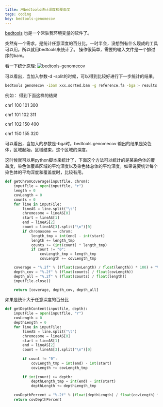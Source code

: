```yaml
---
title: 用bedtools统计深度和覆盖度
tags: coding
key: bedtools-genomecov
---
```


[bedtools](https://bedtools.readthedocs.io/en/latest/) 也是一个常驻我环境变量的软件了。

突然有一个需求，是统计任意深度的百分比，一时半会，没想到有什么现成的工具可以用，所以就用bedtools来统计了。
操作很简单，需要的输入文件是一个排过序的bam。

看一下统计原理:
![bedtools-genomecov](https://bedtools.readthedocs.io/en/latest/_images/genomecov-glyph.png)

可以看出，当加入参数-d -split的时候，可以得到比较好进行下一步统计的结果。

```bash
bedtools genomecov -ibam xxx.sorted.bam -g reference.fa -bga > results.txt
```
例如：
得到下面这样的结果

chr1	100	101	300

chr1	101	102	311

chr1	102	150	400

chr1	150	155	320


可以看出，当加入的参数是-bga时，bedtools genomecov 输出的结果是染色体，区域起始，区域结束，这个区域的深度。



这时候就可以用python脚本来统计了，下面这个方法可以统计的是某染色体的覆盖度，染色体覆盖区域的平均深度以及染色体总体的平均深度。如果说要统计每个染色体的平均深度和覆盖度时，比较有用。
```python
def getChromCoverage(inputfile, chrom):
	inputFile = open(inputfile, "r")
	length = 0
	covLength = 0
	counts = 0
	for line in inputFile:
		lineAS = line.split("\t")
		chromosome = lineAS[0]
		start = lineAS[1]
		end = lineAS[2]
		count = lineAS[3].split("\n")[0]
		if chromosome == chrom:
			length_tmp = int(end) - int(start)
			length += length_tmp
			counts += (int(count) * length_tmp)
			if count != "0":
				covLength_tmp = length_tmp
				covLength += covLength_tmp

	coverage = "%.2f" % ((float(covLength) / float(length)) * 100) + "%"
	depth_cov = "%.2f" % (float(counts) / float(covLength))
	depth_all = "%.2f" % (float(counts) / float(length))
	inputFile.close()

	return [coverage, depth_cov, depth_all]

```

如果是统计大于任意深度的百分比
```python
def getDepthContent(inputfile, depth):
	inputFile = open(inputfile, "r")
	covLength = 0
	depthLength = 0
	for line in inputFile:
		lineAS = line.split("\t")
		chromosome = lineAS[0]
		start = lineAS[1]
		end = lineAS[2]
		count = lineAS[3].split("\n")[0]
		
		if count != "0":
			covLength_tmp = int(end) - int(start)
			covLength += covLength_tmp
		
		if int(count) >= depth:
			depthLength_tmp = int(end) - int(start)
			depthLength += depthLength_tmp
			
	covDepthPercent = "%.2f" % (float(depthLength) / float(covLength) * 100) + "%"
	return covDepthPercent
```



[-_-]:LoveJing